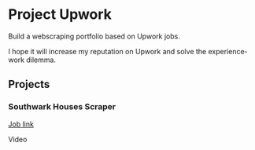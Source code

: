 # Project Upwork
Build a webscraping portfolio based on Upwork jobs.

I hope it will increase my reputation on Upwork and solve the experience-work dilemma.

## Projects

### Southwark Houses Scraper
[Job link](https://www.upwork.com/jobs/~01c861c72b750458ce)

Video